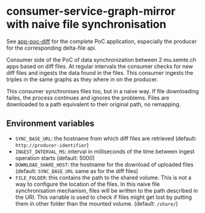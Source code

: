 # consumer-service-graph-mirror with naive file synchronisation

See [app-poc-diff](http://github.com/redpencilio/app-poc-diff) for the complete PoC application, especially the producer for the corresponding delta-file api.

Consumer side of the PoC of data synchronization between 2 mu.semte.ch apps based on diff files. At regular intervals the consumer checks for new diff files and ingests the data found in the files. This consumer ingests the triples in the same graphs as they where in on the producer.

This consumer synchronises files too, but in a naive way. If file downloading failes, the process continues and ignores the problems. Files are downloaded to a path equivalent to their original path, no remapping.

## Environment variables

* `SYNC_BASE_URL`: the hostname from which diff files are retrieved (default: `http://producer-identifier`)
* `INGEST_INTERVAL_MS`: interval in milliseconds of the time between ingest operation starts (default: 5000)
* `DOWNLOAD_SHARE_HOST`: the hostname for the download of uploaded files (default: `SYNC_BASE_URL` same as for the diff files)
* `FILE_FOLDER`: this contains the path to the shared volume. This is not a way to configure the location of the files. In this naive file synchronisation mechanism, files will be written to the path described in the URI. This variable is used to check if files might get lost by putting them in other folder than the mounted volume. (default: `/share/`)

